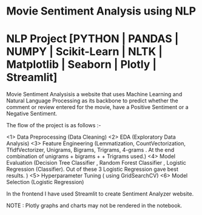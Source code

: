 # Movie Sentiment Analysis using NLP
# NLP Project [PYTHON | PANDAS | NUMPY | Scikit-Learn | NLTK | Matplotlib | Seaborn | Plotly | Streamlit]

Movie Sentiment Analysisis a website that uses Machine Learning and Natural Language Processing as its backbone to predict whether the comment or review entered for the movie, have a Positive Sentiment or a Negative Sentiment.

The flow of the project is as follows :- 

<1> Data Preprocessing (Data Cleaning) 
<2> EDA (Exploratory Data Analysis) 
<3> Feature Engineering (Lemmatization, CountVectorization, TfidfVectorizer, Unigrams, Bigrams, Trigrams, 4-grams . At the end combination of unigrams + bigrams +     + Trigrams used.)
<4> Model Evaluation (Decision Tree Classifier , Random Forest Classifier , Logistic Regression (Classifier). Out of these 3 Logistic Regression gave best results.  )
<5> Hyperparameter Tuning ( using GridSearchCV)
<6> Model Selection (Logistic Regression)

In the frontend I have used Streamlit to create Sentiment Analyzer website.

NOTE : Plotly graphs and charts may not be rendered in the notebook.
